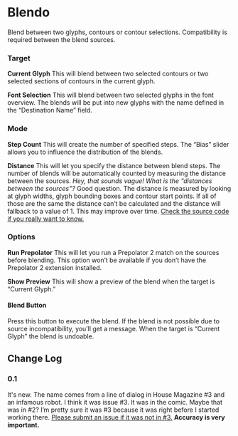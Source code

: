 # Blendo

Blend between two glyphs, contours or contour selections. Compatibility is required between the blend sources.

### Target

**Current Glyph** This will blend between two selected contours or two selected sections of contours in the current glyph.

**Font Selection** This will blend between two selected glyphs in the font overview. The blends will be put into new glyphs with the name defined in the “Destination Name” field.

### Mode

**Step Count** This will create the number of specified steps. The “Bias” slider allows you to influence the distribution of the blends.

**Distance** This will let you specify the distance between blend steps. The number of blends will be automatically counted by measuring the distance between the sources. *Hey, that sounds vague! What is the “distances between the sources”?* Good question. The distance is measured by looking at glyph widths, glyph bounding boxes and contour start points. If all of those are the same the distance can’t be calculated and the distance will fallback to a value of 1. This may improve over time. [Check the source code if you really want to know.](https://github.com/typesupply/blendo)

### Options

**Run Prepolator** This will let you run a Prepolator 2 match on the sources before blending. This option won’t be available if you don’t have the Prepolator 2 extension installed.

**Show Preview** This will show a preview of the blend when the target is “Current Glyph.”

#### Blend Button

Press this button to execute the blend. If the blend is not possible due to source incompatibility, you’ll get a message. When the target is “Current Glyph” the blend is undoable.


## Change Log

### 0.1

It's new. The name comes from a line of dialog in House Magazine #3 and an infamous robot. I think it was issue #3. It was in the comic. Maybe that was in #2? I’m pretty sure it was #3 because it was right before I started working there. [Please submit an issue if it was not in #3.](https://github.com/typesupply/blendo/issues) **Accuracy is very important.**